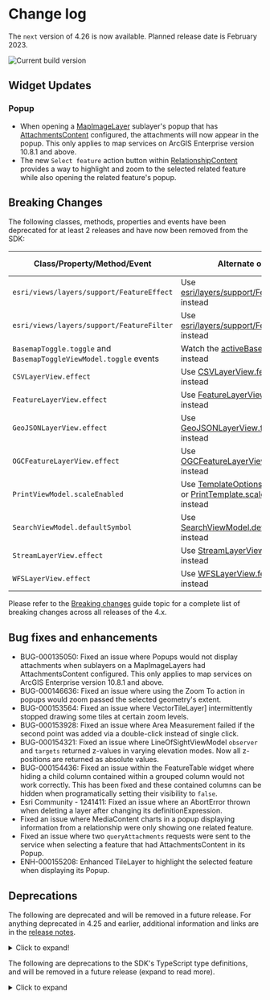 # Change log

The `next` version of 4.26 is now available.  Planned release date is February 2023.

![Current build version](https://img.shields.io/npm/v/arcgis-js-api/next?label=Current%20build)

## Widget Updates

### Popup

- When opening a [MapImageLayer](https://developers.arcgis.com/javascript/latest/api-reference/esri-layers-MapImageLayer.html) sublayer's popup that has [AttachmentsContent](https://developers.arcgis.com/javascript/latest/api-reference/esri-popup-content-AttachmentsContent.html) configured, the attachments will now appear in the popup. This only applies to map services on ArcGIS Enterprise version 10.8.1 and above.
- The new `Select feature` action button within [RelationshipContent](https://developers.arcgis.com/javascript/latest/api-reference/esri-popup-content-RelationshipContent.html) provides a way to highlight and zoom to the selected related feature while also opening the related feature's popup.

## Breaking Changes

The following classes, methods, properties and events have been deprecated for at least 2 releases and have now been removed from the SDK:

| Class/Property/Method/Event | Alternate option | Version deprecated |
|----------|-------------|--------------------|
| `esri/views/layers/support/FeatureEffect` | Use [esri/layers/support/FeatureEffect](https://developers.arcgis.com/javascript/latest/api-reference/esri-layers-support-FeatureEffect.html) instead | 4.22 |
| `esri/views/layers/support/FeatureFilter` | Use [esri/layers/support/FeatureFilter](https://developers.arcgis.com/javascript/latest/api-reference/esri-layers-support-FeatureFilter.html) instead | 4.22 |
| `BasemapToggle.toggle` and `BasemapToggleViewModel.toggle` events | Watch the [activeBasemap](https://developers.arcgis.com/javascript/latest/api-reference/esri-widgets-BasemapToggle.html#activeBasemap) property instead | 4.22 |
| `CSVLayerView.effect` | Use [CSVLayerView.featureEffect](https://developers.arcgis.com/javascript/latest/api-reference/esri-views-layers-CSVLayerView.html#featureEffect) instead | 4.22 |
| `FeatureLayerView.effect` | Use [FeatureLayerView.featureEffect](https://developers.arcgis.com/javascript/latest/api-reference/esri-views-layers-FeatureLayerView.html#featureEffect) instead | 4.22 |
| `GeoJSONLayerView.effect` | Use [GeoJSONLayerView.featureEffect](https://developers.arcgis.com/javascript/latest/api-reference/esri-views-layers-GeoJSONLayerView.html#featureEffect) instead | 4.22 |
| `OGCFeatureLayerView.effect` | Use [OGCFeatureLayerView.featureEffect](https://developers.arcgis.com/javascript/latest/api-reference/esri-views-layers-OGCFeatureLayerView.html#featureEffect) instead | 4.22 |
| `PrintViewModel.scaleEnabled` | Use [TemplateOptions.scaleEnabled](https://developers.arcgis.com/javascript/latest/api-reference/esri-widgets-Print-TemplateOptions.html#scaleEnabled) or [PrintTemplate.scalePreserved](https://developers.arcgis.com/javascript/latest/api-reference/esri-rest-support-PrintTemplate.html#scalePreserved) instead | 4.22 |
| `SearchViewModel.defaultSymbol	` | Use [SearchViewModel.defaultSymbols](https://developers.arcgis.com/javascript/latest/api-reference/esri-widgets-Search-SearchViewModel.html#defaultSymbols) instead | 4.22 |
| `StreamLayerView.effect` | Use [StreamLayerView.featureEffect](https://developers.arcgis.com/javascript/latest/api-reference/esri-views-layers-StreamLayerView.html#featureEffect) instead | 4.22 |
| `WFSLayerView.effect` | Use [WFSLayerView.featureEffect](https://developers.arcgis.com/javascript/latest/api-reference/esri-views-layers-WFSLayerView.html#featureEffect) instead | 4.22 |

Please refer to the [Breaking changes](https://developers.arcgis.com/javascript/latest/breaking-changes/) guide topic for a complete list of breaking changes across all releases of the 4.x.

## Bug fixes and enhancements

- BUG-000135050: Fixed an issue where Popups would not display attachments when sublayers on a MapImageLayers had AttachmentsContent configured. This only applies to map services on ArcGIS Enterprise version 10.8.1 and above.
- BUG-000146636: Fixed an issue where using the Zoom To action in popups would zoom passed the selected geometry's extent.
- BUG-000153564: Fixed an issue where VectorTileLayer] intermittently stopped drawing some tiles at certain zoom levels.
- BUG-000153928: Fixed an issue where Area Measurement failed if the second point was added via a double-click instead of single click.
- BUG-000154321: Fixed an issue where LineOfSightViewModel `observer` and `targets` returned z-values in varying elevation modes. Now all z-positions are returned as absolute values.
- BUG-000154436: Fixed an issue within the FeatureTable widget where hiding a child column contained within a grouped column would not work correctly. This has been fixed and these contained columns can be hidden when programatically setting their visibility to `false`.
- Esri Community - 1241411: Fixed an issue where an AbortError thrown when deleting a layer after changing its definitionExpression.
- Fixed an issue where MediaContent charts in a popup displaying information from a relationship were only showing one related feature.
- Fixed an issue where two `queryAttachments` requests were sent to the service when selecting a feature that had AttachmentsContent in its Popup.
- ENH-000155208: Enhanced TileLayer to highlight the selected feature when displaying its Popup.

## Deprecations

The following are deprecated and will be removed in a future release. For anything deprecated in 4.25 and earlier, additional information and links are in the [release notes](https://developers.arcgis.com/javascript/latest/release-notes/#deprecated-classes-properties-methods-events).

<details>
  <summary>Click to expand!</summary>  

* Compatibility with implementations that don't support async/await at runtime, within AMD modules, is deprecated since version 4.25. For example, Angular applications using esri-loader will need to migrate from AMD modules to using @arcgis/core ES modules.
* CreateWorkflow deprecated since version 4.23. Use CreateFeaturesWorkflow instead.
* CreateWorkflowData.edits deprecated since 4.23. Use CreateFeaturesWorkflow.pendingFeatures to access edits made to the workflow data.
* CreateWorkflowData deprecated since version 4.23. Use CreateFeaturesWorkflowData instead.
* Directions.routeServiceUrl deprecated since version 4.24. Use url from layer instead.
* Directions.routeSymbol deprecated since version 4.24. Use directionLines from layer instead.
* Directions.stopSymbols deprecated since version 4.24. Use RouteStopSymbols from layer instead.
* DirectionsViewModel.highlightSegment deprecated since version 4.24. Use highlight instead.
* DirectionsViewModel.routeServiceUrl deprecated since version 4.24. Use url from layer instead.
* DirectionsViewModel.routeSymbol deprecated since version 4.24. Use directionLines from layer instead.
* DirectionsViewModel.stops deprecated since version 4.24. Use stops from layer instead.
* DirectionsViewModel.stopSymbols deprecated since version 4.24. Use RouteStopSymbols from layer instead.
* Editor.startCreateWorkflowAtFeatureCreation deprecated since version 4.23. Instead use startCreateFeaturesWorkflowAtFeatureCreation
* Editor.startCreateWorkflowAtFeatureEdit deprecated since 4.23
* Editor.startCreateWorkflowAtFeatureTypeSelection deprecated since version 4.23. Instead use startCreateFeaturesWorkflowAtFeatureTypeSelection instead.
* Editor.useDeprecatedCreateWorkflow deprecated since version 4.23. Although new at 4.23, this property was introduced to help migrate from the legacy CreateWorkflow to the updated CreateFeaturesWorkflow. Once CreateWorkflow is fully removed, this property will no longer be necessary.
* EditorViewModel.startCreateWorkflowAtFeatureCreation deprecated since version 4.23. Instead use startCreateFeaturesWorkflowAtFeatureCreation.
* EditorViewModel.startCreateWorkflowAtFeatureEdit deprecated since 4.23
* EditorViewModel.startCreateWorkflowAtFeatureTypeSelection deprecated since version 4.23. Instead use startCreateFeaturesWorkflowAtFeatureTypeSelection.
* EventAttachedCallback.EventAttachedCallback deprecated since version 4.24. Use reactiveUtils.ReactiveListenerChangeCallback() instead.
* FeatureTable.clearHighlights deprecated since version 4.25. Use highlightIds.removeAll() instead.
* FeatureTable.clearSelection deprecated since version 4.25. Use highlightIds.removeAll() instead.
* FeatureTable.fieldConfigs deprecated since version 4.24. Use FieldColumnTemplate via the FeatureTable's tableTemplate.
* FeatureTable.highlightOnRowSelectEnabled deprecated since version 4.25. Use highlightEnabled instead.
* FeatureTableViewModel.clearHighlights deprecated since version 4.25. Use highlightEnabled instead.
* FeatureTableViewModel.clearSelection deprecated since version 4.25. Use highlightEnabled instead.
* FeatureTableViewModel.fieldConfigs deprecated since version 4.24. Use FieldColumnTemplate via the FeatureTable's tableTemplate.
* FeatureTableViewModel.highlightOnRowSelectEnabled deprecated since version 4.25. Use highlightEnabled instead.
* FieldColumn.config deprecated since version 4.24. Use FieldColumnTemplate via the FeatureTable's tableTemplate.
* FieldColumnConfig deprecated since version 4.24. Use FieldColumnTemplate via the FeatureTable's tableTemplate.
* FieldGroupConfig.visibilityExpression deprecated since version 4.23. Set fields via the GroupElement.visibilityExpression
* FieldGroupConfig deprecated since version 4.23. Set field groupings via the GroupElement.
* HeatmapRenderer.blurRadius is deprecated since version 4.24. Use radius instead.
* HeatmapRenderer.maxPixelIntensity is deprecated since version 4.24. Use maxDensity instead.
* HeatmapRenderer.minPixelIntensity is deprecated since version 4.24. Use minDensity instead.
* ImageParameters deprecated since version 4.24. Use ImageParameters instead.
* InputFieldGroup.visibilityExpression deprecated Since 4.23. Use groupElement.visibilityExpression
* Lighting deprecated since version 4.24. Use SunLighting instead.
* PausableWatchHandle.PausableWatchHandle deprecated since version 4.24.
* PromisedWatchHandle.PromisedWatchHandle deprecated since version 4.24. Use Promise instead.
* promiseUtils.create deprecated since version 4.24. Use Promise instead.
* SlicePlane deprecated This module was moved in 4.23. Use SlicePlane instead.
* UtilityNetwork.rulesTableId deprecated since version 4.25. Use networkSystemLayers.rulesTableId instead.
* UtilityNetwork.rulesTableUrl deprecated since version 4.25. Use networkSystemLayers.rulesTableUrl instead.
* UtilityNetwork.subnetworksTableId deprecated since version 4.25. Use networkSystemLayers.subnetworksTableId instead.
* UtilityNetwork.subnetworksTableUrl deprecated since version 4.25. Use networkSystemLayers.subnetworksTableUrl instead.
* VoxelVariable deprecated This module was moved in 4.25. Use VoxelVariable instead.
* VoxelVolumeStyle deprecated This module was moved in 4.25. Use VoxelVolumeStyle instead.
* watchUtils.init deprecated since 4.24. Use reactiveUtils.watch() instead.
* watchUtils.on deprecated since 4.24. Use reactiveUtils.on() instead.
* watchUtils.once deprecated since 4.24. Use reactiveUtils.once() instead.
* watchUtils.pausable deprecated Since 4.24.
* watchUtils.watch deprecated since 4.24. Use reactiveUtils.watch() instead.
* watchUtils.when deprecated since 4.24. Use reactiveUtils.when() instead.
* watchUtils.whenDefined deprecated since 4.24. Use reactiveUtils.when() instead.
* watchUtils.whenDefinedOnce deprecated since 4.24. Use reactiveUtils.whenOnce() instead.
* watchUtils.whenEqual deprecated since 4.24. Use reactiveUtils.when() instead
* watchUtils.whenEqualOnce deprecated since 4.24. Use reactiveUtils.whenOnce() instead.
* watchUtils.whenFalse deprecated since 4.24. Use reactiveUtils.when() instead.
* watchUtils.whenFalseOnce deprecated since 4.24. Use reactiveUtils.whenOnce() instead.
* watchUtils.whenNot deprecated since 4.24. Use reactiveUtils.when() instead.
* watchUtils.whenNotOnce deprecated since 4.24. Use reactiveUtils.whenOnce() instead.
* watchUtils.whenOnce deprecated since 4.24. Use reactiveUtils.whenOnce() instead.
* watchUtils.whenTrue deprecated since 4.24. Use reactiveUtils.when() instead.
* watchUtils.whenTrueOnce deprecated since 4.24. Use reactiveUtils.whenOnce() instead.
* watchUtils.whenUndefined deprecated since 4.24. Use reactiveUtils.when() instead.
* watchUtils.whenUndefinedOnce deprecated since 4.24. Use reactiveUtils.whenOnce() instead.
* watchUtils deprecated since version 4.24. Use reactiveUtils instead.

</details>

The following are deprecations to the SDK's TypeScript type definitions, and will be removed in a future release (expand to read more). 

<details>
<summary>Click to expand</summary>

* `IPromise` deprecated since version 4.25. Use native `Promise` instead.
* Instances of `*Constructor` deprecated since 4.25. Update usage of `__esri.ModuleConstructor` to `typeof __esri.Module`, or `import` the module from typings and change the type assignment to `typeof Module`.

</details>
